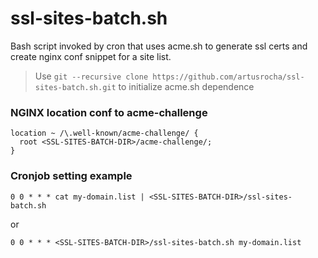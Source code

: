 # ssl-sites-batch.sh
Bash script invoked by cron that uses acme.sh to generate ssl certs and create nginx conf snippet for a site list.

> Use ``` git --recursive clone https://github.com/artusrocha/ssl-sites-batch.sh.git ```
> to initialize acme.sh dependence


### NGINX location conf to acme-challenge
```
location ~ /\.well-known/acme-challenge/ {
  root <SSL-SITES-BATCH-DIR>/acme-challenge/;
}
```


### Cronjob setting example
```
0 0 * * * cat my-domain.list | <SSL-SITES-BATCH-DIR>/ssl-sites-batch.sh
```
 or
```
0 0 * * * <SSL-SITES-BATCH-DIR>/ssl-sites-batch.sh my-domain.list
```

